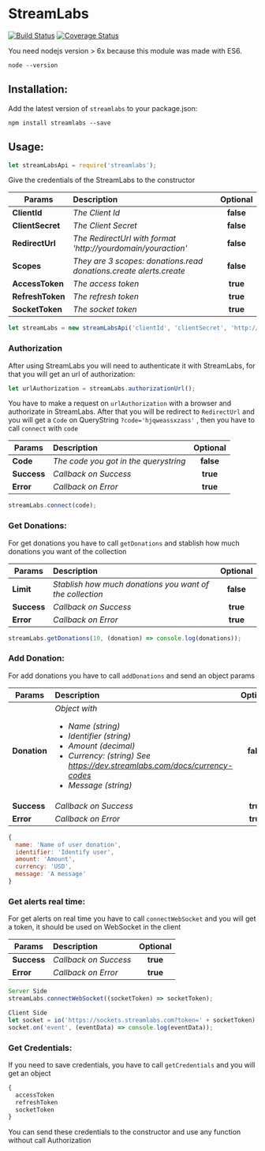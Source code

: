 # StreamLabs

[![Build Status](https://travis-ci.org/tnovas/streamLabs.svg?branch=master)](https://travis-ci.org/tnovas/streamLabs)
[![Coverage Status](https://coveralls.io/repos/github/tnovas/streamLabs/badge.svg)](https://coveralls.io/github/tnovas/streamLabs)

You need nodejs version > 6x because this module was made with ES6.
```
node --version
```

## Installation:
Add the latest version of `streamlabs` to your package.json:
```
npm install streamlabs --save
```

## Usage:
```js
let streamLabsApi = require('streamlabs');
```

Give the credentials of the StreamLabs to the constructor

| Params       | Description     | Optional | 
| --------     |:---------------| :-----:|
| **ClientId**     | *The Client Id* | **false** |
| **ClientSecret** | *The Client Secret* | **false** |
| **RedirectUrl**  | *The RedirectUrl with format 'http://yourdomain/youraction'* | **false** |
| **Scopes**       | *They are 3 scopes: donations.read donations.create alerts.create* | **false** |
| **AccessToken**  | *The access token*  | **true** |
| **RefreshToken** | *The refresh token* | **true** |
| **SocketToken**  | *The socket token* | **true** |

```js
let streamLabs = new streamLabsApi('clientId', 'clientSecret', 'http://yourdomain/youraction', 'donations.read donations.create alerts.create');
```

### Authorization
After using StreamLabs you will need to authenticate it with StreamLabs, for that you will get an url of authorization:

```js
let urlAuthorization = streamLabs.authorizationUrl();
```

You have to make a request on `urlAuthorization` with a browser and authorizate in StreamLabs. After that you will be redirect to `RedirectUrl` and you will get a `Code` on QueryString `?code='hjqweassxzass'` , then you have to call `connect` with `code`

| Params   | Description     | Optional | 
| -------- |:---------------| :-----:|
| **Code**  | *The code you got in the querystring* | **false** |
| **Success**  | *Callback on Success*| **true** |
| **Error**    | *Callback on Error*  | **true** |

```js
streamLabs.connect(code);
```

### Get Donations:
For get donations you have to call `getDonations` and stablish how much donations you want of the collection

| Params   | Description     | Optional | 
| -------- |:---------------| :-----:|
| **Limit**  | *Stablish how much donations you want of the collection* | **false** |
| **Success**  | *Callback on Success*| **true** |
| **Error**    | *Callback on Error*  | **true** |

```js
streamLabs.getDonations(10, (donation) => console.log(donations));
```

### Add Donation:
For add donations you have to call `addDonations` and send an object params

| Params   | Description     | Optional | 
| -------- |:---------------| :-----:|
| **Donation**  | *Object with <ul>  <li>Name (string)</li>  <li>Identifier (string)</li> <li>Amount (decimal)</li> <li>Currency: (string) See https://dev.streamlabs.com/docs/currency-codes</li> <li>Message (string)</li></ul>* | **false** |
| **Success**  | *Callback on Success*| **true** |
| **Error**    | *Callback on Error*  | **true** |

```js
{
  name: 'Name of user donation',
  identifier: 'Identify user',
  amount: 'Amount',
  currency: 'USD',
  message: 'A message'	
}
```

### Get alerts real time:
For get alerts on real time you have to call `connectWebSocket` and you will get a token, it should be used on WebSocket in the client

| Params   | Description     | Optional | 
| -------- |:---------------| :-----:|
| **Success**  | *Callback on Success*| **true** |
| **Error**    | *Callback on Error*  | **true** |

```js
Server Side
streamLabs.connectWebSocket((socketToken) => socketToken);

Client Side
let socket = io('https://sockets.streamlabs.com?token=' + socketToken);
socket.on('event', (eventData) => console.log(eventData));
```

### Get Credentials:
If you need to save credentials, you have to call `getCredentials` and you will get an object

```js
{
  accessToken
  refreshToken
  socketToken
}
```

You can send these credentials to the constructor and use any function without call Authorization